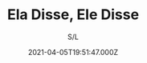 ---
id: 'e9678729-f3d7-44fe-90be-c34e7879703d'
type: 'movie' # Filme, Série, Anime
title: "Ela Disse, Ele Disse"
synopsis: ["Rosa e Léo são adolescentes de 14 anos que acabaram de entrar em uma nova escola, onde precisam lidar com a difícil tarefa de fazer novos amigos. Enquanto Léo logo demonstra interesse em futebol, Rosa enfrenta problemas com Júlia, a garota mais popular do colégio.",
]
originalTitle: "Ela Disse, Ele Disse"
date: '2021-04-05T19:51:47.000Z'
update: '2021-04-05T19:51:47.000Z'
releaseDate: '2019-10-10T03:00:00.000Z'
imdb:
  rating: '4.7' # 8.5
  id: '' # tt0470752
duration: '1h 18 Min'
trailer:
  urls: [
    'nlrEHRE4dj4',
  ]
tags: ['720p']
genre: ['Comédia'] #
quality: 'DVDRip' # BluRay, WEB-DL, HDTV, WEB-DL4K, WEB-DLe
format: 'Mkv' # MKV, MP4, TS
audio: 'Português' # Dublado, Legendado, Dual Audio, Dub & Leg
subtitle: 'S/L' # Português, inglês,
size: '1.02 GB' # 4.8 GB
audioQuality: 10
videoQuality: 10
directors: []
#  - name: 'Lana Wachowski'
#    image: ''
#  - name: 'Lilly Wachowski'
#    image: ''
cast: []
#  - name: 'Keanu Reeves'
#    image: ''
#    characterName: 'Neo'
writers: []
#  - name: ''
#    image: ''
maturityRating:
  age: '' # L , 10, 12, 14, 16, 18
  topics: [''] # Violence, Illegal drugs, Inappropriate Language, Legal Drugs, Sexual Content, Extreme Violence
###########################################
download:
  
  - url: 'magnet:?xt=urn:btih:D0776FAE90E672A964E1BA1EE92C0DCAE3EA3775&dn=LAPUMiA.Org%20-%20Ela%20Disse%2c%20Ele%20Disse%202019%205.1%20%28DVDRip%29&tr=udp%3a%2f%2ftracker.openbittorrent.com%3a80%2fannounce&tr=udp%3a%2f%2ftracker.opentrackr.org%3a1337%2fannounce'
    resolution: '720p' # 720p, 1080p, 4K,
    audio: 'Dual Áudio' # Dublado, Legendado, Dual Audio
    size: '' # 4.8 GB
    quality: '' # BluRay, WEB-DL
    format: '' # MKV
images:
  cover: '/assets/movies/ela-disse-ele-disse.jpg'
  background: '/assets/movies/'
---